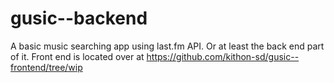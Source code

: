 # gusic--backend
A basic music searching app using last.fm API. Or at least the back end part of it.
Front end is located over at https://github.com/kithon-sd/gusic--frontend/tree/wip
